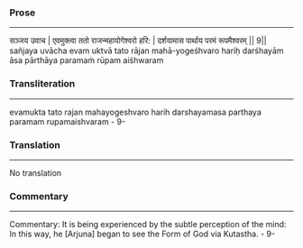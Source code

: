 ### Prose 
 --- 
सञ्जय उवाच |
एवमुक्त्वा ततो राजन्महायोगेश्वरो हरि: |
दर्शयामास पार्थाय परमं रूपमैश्वरम् || 9||
sañjaya uvācha
evam uktvā tato rājan mahā-yogeśhvaro hariḥ
darśhayām āsa pārthāya paramaṁ rūpam aiśhwaram

### Transliteration 
 --- 
evamukta tato rajan mahayogeshvaro harih darshayamasa parthaya paramam rupamaishvaram - 9-

### Translation 
 --- 
No translation

### Commentary 
 --- 
Commentary: It is being experienced by the subtle perception of the mind: In this way, he [Arjuna] began to see the Form of God via Kutastha. - 9-